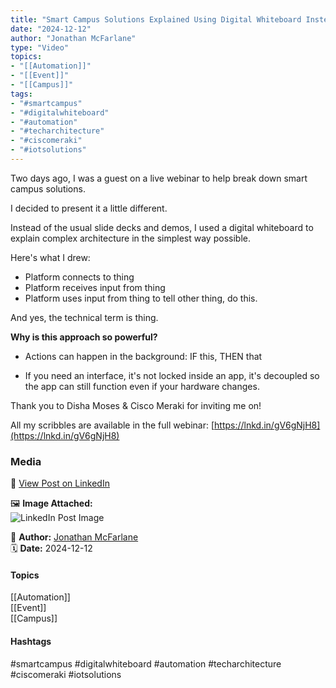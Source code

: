```yaml
---
title: "Smart Campus Solutions Explained Using Digital Whiteboard Instead Of Slides"  
date: "2024-12-12"  
author: "Jonathan McFarlane"  
type: "Video"  
topics:  
- "[[Automation]]"  
- "[[Event]]"  
- "[[Campus]]"
tags:  
- "#smartcampus"  
- "#digitalwhiteboard"  
- "#automation"  
- "#techarchitecture"  
- "#ciscomeraki"  
- "#iotsolutions"  
---
```



Two days ago, I was a guest on a live webinar to help break down smart campus solutions.

I decided to present it a little different.

Instead of the usual slide decks and demos, I used a digital whiteboard to explain complex architecture in the simplest way possible.

Here's what I drew:

- Platform connects to thing  
- Platform receives input from thing  
- Platform uses input from thing to tell other thing, do this.

And yes, the technical term is thing.

**Why is this approach so powerful?**

- Actions can happen in the background: IF this, THEN that  
  
- If you need an interface, it's not locked inside an app, it's decoupled so the app can still function even if your hardware changes.

Thank you to Disha Moses & Cisco Meraki for inviting me on!

All my scribbles are available in the full webinar: [https://lnkd.in/gV6gNjH8](https://lnkd.in/gV6gNjH8)

### Media

🔗 [View Post on LinkedIn](https://www.linkedin.com/feed/update/urn:li:activity:7272779819010928640)  
  
🖼 **Image Attached:**  
![LinkedIn Post Image](https://media.licdn.com/dms/image/v2/D5605AQFQlvQtDW-nrQ/videocover-low/videocover-low/0/1733965788610?e=1742263200&v=beta&t=XUJDyhyBwTssqrsB8J-lCleEOxwsy5ihFD48J4JNzx4)  
  
👤 **Author:** [Jonathan McFarlane](https://www.linkedin.com/in/jonathanmcfarlane/)  
🗓️ **Date:** 2024-12-12

#### Topics

[[Automation]]  
[[Event]]  
[[Campus]]  

#### Hashtags

#smartcampus #digitalwhiteboard #automation #techarchitecture #ciscomeraki #iotsolutions